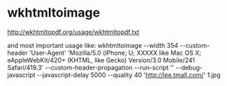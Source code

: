 wkhtmltoimage
=============

http://wkhtmltopdf.org/usage/wkhtmltopdf.txt

and most important usage like:
wkhtmltoimage --width 354 --custom-header 'User-Agent' 'Mozilla/5.0 (iPhone; U; XXXXX like Mac OS X; eAppleWebKit/420+ (KHTML, like Gecko) Version/3.0 Mobile/241 Safari/419.3' --custom-header-propagation --run-script '<script>var all = document.getElementsByTagName("img");for (var i = 0; i < all.length; i++) {document.write("aaaaaaaaaaaaaa"+i)}</script>' --debug-javascript   --javascript-delay 5000 --quality 40  'http://lee.tmall.com/' 1.jpg 

